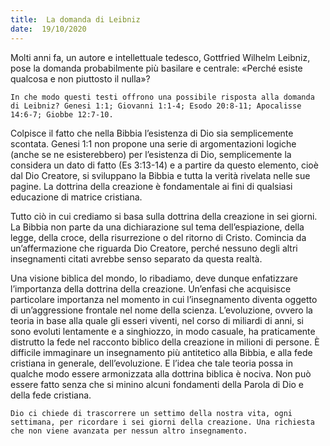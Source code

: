 ```yaml
---
title:  La domanda di Leibniz
date:  19/10/2020
---
```


Molti anni fa, un autore e intellettuale tedesco, Gottfried Wilhelm Leibniz, pose la domanda probabilmente più basilare e centrale: «Perché esiste qualcosa e non piuttosto il nulla»?

`In che modo questi testi offrono una possibile risposta alla domanda di Leibniz? Genesi 1:1; Giovanni 1:1-4; Esodo 20:8-11; Apocalisse 14:6-7; Giobbe 12:7-10.`

Colpisce il fatto che nella Bibbia l’esistenza di Dio sia semplicemente scontata. Genesi 1:1 non propone una serie di argomentazioni logiche (anche se ne esisterebbero) per l’esistenza di Dio, semplicemente la considera un dato di fatto (Es 3:13-14) e a partire da questo elemento, cioè dal Dio Creatore, si sviluppano la Bibbia e tutta la verità rivelata nelle sue pagine. La dottrina della creazione è fondamentale ai fini di qualsiasi educazione di matrice cristiana. 

Tutto ciò in cui crediamo si basa sulla dottrina della creazione in sei giorni. La Bibbia non parte da una dichiarazione sul tema dell’espiazione, della legge, della croce, della risurrezione o del ritorno di Cristo. Comincia da un’affermazione che riguarda Dio Creatore, perché nessuno degli altri insegnamenti citati avrebbe senso separato da questa realtà.

Una visione biblica del mondo, lo ribadiamo, deve dunque enfatizzare l’importanza della dottrina della creazione. Un’enfasi che acquisisce particolare importanza nel momento in cui l’insegnamento diventa oggetto di un’aggressione frontale nel nome della scienza. L’evoluzione, ovvero la teoria in base alla quale gli esseri viventi, nel corso di miliardi di anni, si sono evoluti lentamente e a singhiozzo, in modo casuale, ha praticamente distrutto la fede nel racconto biblico della creazione in milioni di persone. È difficile immaginare un insegnamento più antitetico alla Bibbia, e alla fede cristiana in generale, dell’evoluzione. E l’idea che tale teoria possa in qualche modo essere armonizzata alla dottrina biblica è nociva. Non può essere fatto senza che si minino alcuni fondamenti della Parola di Dio e della fede cristiana.

`Dio ci chiede di trascorrere un settimo della nostra vita, ogni settimana, per ricordare i sei giorni della creazione. Una richiesta che non viene avanzata per nessun altro insegnamento.`